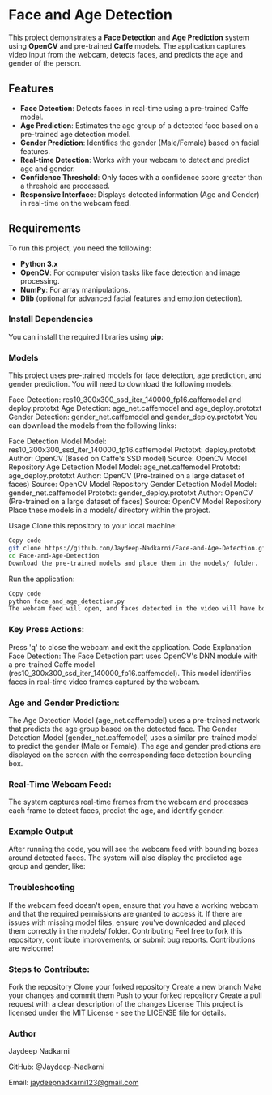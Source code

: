 # Face and Age Detection

This project demonstrates a **Face Detection** and **Age Prediction** system using **OpenCV** and pre-trained **Caffe** models. The application captures video input from the webcam, detects faces, and predicts the age and gender of the person.

## Features

- **Face Detection**: Detects faces in real-time using a pre-trained Caffe model.
- **Age Prediction**: Estimates the age group of a detected face based on a pre-trained age detection model.
- **Gender Prediction**: Identifies the gender (Male/Female) based on facial features.
- **Real-time Detection**: Works with your webcam to detect and predict age and gender.
- **Confidence Threshold**: Only faces with a confidence score greater than a threshold are processed.
- **Responsive Interface**: Displays detected information (Age and Gender) in real-time on the webcam feed.

## Requirements

To run this project, you need the following:

- **Python 3.x**
- **OpenCV**: For computer vision tasks like face detection and image processing.
- **NumPy**: For array manipulations.
- **Dlib** (optional for advanced facial features and emotion detection).

### Install Dependencies

You can install the required libraries using **pip**:

### Models
This project uses pre-trained models for face detection, age prediction, and gender prediction. You will need to download the following models:

Face Detection: res10_300x300_ssd_iter_140000_fp16.caffemodel and deploy.prototxt
Age Detection: age_net.caffemodel and age_deploy.prototxt
Gender Detection: gender_net.caffemodel and gender_deploy.prototxt
You can download the models from the following links:

Face Detection Model
Model: res10_300x300_ssd_iter_140000_fp16.caffemodel
Prototxt: deploy.prototxt
Author: OpenCV (Based on Caffe's SSD model)
Source: OpenCV Model Repository
Age Detection Model
Model: age_net.caffemodel
Prototxt: age_deploy.prototxt
Author: OpenCV (Pre-trained on a large dataset of faces)
Source: OpenCV Model Repository
Gender Detection Model
Model: gender_net.caffemodel
Prototxt: gender_deploy.prototxt
Author: OpenCV (Pre-trained on a large dataset of faces)
Source: OpenCV Model Repository
Place these models in a models/ directory within the project.

Usage
Clone this repository to your local machine:

```bash
Copy code
git clone https://github.com/Jaydeep-Nadkarni/Face-and-Age-Detection.git
cd Face-and-Age-Detection
Download the pre-trained models and place them in the models/ folder.
```

Run the application:

```bash
Copy code
python face_and_age_detection.py
The webcam feed will open, and faces detected in the video will have bounding boxes drawn around them. The system will also display the predicted age group and gender of the person in real-time.
```


### Key Press Actions:
Press 'q' to close the webcam and exit the application.
Code Explanation
Face Detection:
The Face Detection part uses OpenCV's DNN module with a pre-trained Caffe model (res10_300x300_ssd_iter_140000_fp16.caffemodel). This model identifies faces in real-time video frames captured by the webcam.

### Age and Gender Prediction:
The Age Detection Model (age_net.caffemodel) uses a pre-trained network that predicts the age group based on the detected face.
The Gender Detection Model (gender_net.caffemodel) uses a similar pre-trained model to predict the gender (Male or Female).
The age and gender predictions are displayed on the screen with the corresponding face detection bounding box.

### Real-Time Webcam Feed:
The system captures real-time frames from the webcam and processes each frame to detect faces, predict the age, and identify gender.

### Example Output
After running the code, you will see the webcam feed with bounding boxes around detected faces. The system will also display the predicted age group and gender, like:

### Troubleshooting
If the webcam feed doesn't open, ensure that you have a working webcam and that the required permissions are granted to access it.
If there are issues with missing model files, ensure you've downloaded and placed them correctly in the models/ folder.
Contributing
Feel free to fork this repository, contribute improvements, or submit bug reports. Contributions are welcome!

### Steps to Contribute:
Fork the repository
Clone your forked repository
Create a new branch
Make your changes and commit them
Push to your forked repository
Create a pull request with a clear description of the changes
License
This project is licensed under the MIT License - see the LICENSE file for details.

### Author
Jaydeep Nadkarni

GitHub: @Jaydeep-Nadkarni

Email: jaydeepnadkarni123@gmail.com


